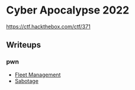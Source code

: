 # Cyber Apocalypse 2022

https://ctf.hackthebox.com/ctf/371

## Writeups

### pwn

- [Fleet Management](./pwn/fleet-management)
- [Sabotage](./pwn/sabotage)
